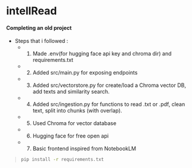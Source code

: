 # intellRead

#### Completing an old project
- Steps that i followed :
  - 1. Made .env(for hugging face api key and chroma dir) and requirements.txt 
  - 2. Added src/main.py for exposing endpoints
  - 3. Added src/vectorstore.py for create/load a Chroma vector DB, add texts and similarity search.
  - 4. Added src/ingestion.py for functions to read .txt or .pdf, clean text, split into chunks (with overlap).
  - 5. Used Chroma for vector database 
  - 6. Hugging face for free open api
  - 7. Basic frontend inspired from NotebookLM 

> ```bash
> pip install -r requirements.txt
> ```
